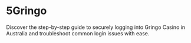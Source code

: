 # 5Gringo
Discover the step-by-step guide to securely logging into Gringo Casino in Australia and troubleshoot common login issues with ease.
